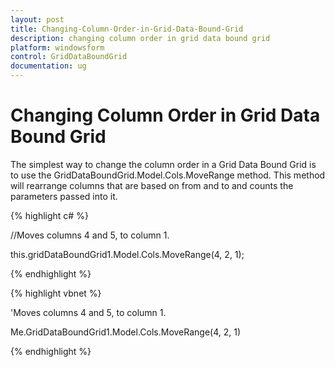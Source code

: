 ```yaml
---
layout: post
title: Changing-Column-Order-in-Grid-Data-Bound-Grid
description: changing column order in grid data bound grid
platform: windowsform
control: GridDataBoundGrid
documentation: ug
---
```


# Changing Column Order in Grid Data Bound Grid

The simplest way to change the column order in a Grid Data Bound Grid is to use the GridDataBoundGrid.Model.Cols.MoveRange method. This method will rearrange columns that are based on from and to and counts the parameters passed into it. 

{% highlight c# %}

//Moves columns 4 and 5, to column 1.

this.gridDataBoundGrid1.Model.Cols.MoveRange(4, 2, 1);

{% endhighlight %}

{% highlight vbnet %}

'Moves columns 4 and 5, to column 1.

Me.GridDataBoundGrid1.Model.Cols.MoveRange(4, 2, 1)

{% endhighlight %}



